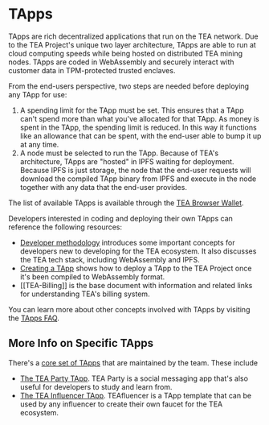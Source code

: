 # TApps

TApps are rich decentralized applications that run on the TEA network. Due to the TEA Project's unique two layer architecture, TApps are able to run at cloud computing speeds while being hosted on distributed TEA mining nodes. TApps are coded in WebAssembly and securely interact with customer data in TPM-protected trusted enclaves. 

From the end-users perspective, two steps are needed before deploying any TApp for use:

1. A spending limit for the TApp must be set. This ensures that a TApp can't spend more than what you've allocated for that TApp. As money is spent in the TApp, the spending limit is reduced. In this way it functions like an allowance that can be spent, with the end-user able to bump it up at any time.
2. A node must be selected to run the TApp. Because of TEA's architecture, TApps are "hosted" in IPFS waiting for deployment. Because IPFS is just storage, the node that the end-user requests will download the compiled TApp binary from IPFS and execute in the node together with any data that the end-user provides.

The list of available TApps is available through the [TEA Browser Wallet](TEA-Browser-Wallet.md). 

Developers interested in coding and deploying their own TApps can reference the following resources:

- [Developer methodology](Developers.md) introduces some important concepts for developers new to developing for the TEA ecosystem. It also discusses the TEA tech stack, including WebAssembly and IPFS.
- [Creating a TApp](TApps-Creating-a-TApp.md) shows how to deploy a TApp to the TEA Project once it's been compiled to WebAssembly format.
- [[TEA-Billing]] is the base document with information and related links for understanding TEA's billing system.

You can learn more about other concepts involved with TApps by visiting the [TApps FAQ](FAQ-TApps.md). 

## More Info on Specific TApps
There's a [core set of TApps](TApps-Core.md) that are maintained by the team. These include

- [The TEA Party TApp](TApp-TEA-Party.md). TEA Party is a social messaging app that's also useful for developers to study and learn from.
- [The TEA Influencer TApp](TEAfluencer.md). TEAfluencer is a TApp template that can be used by any influencer to create their own faucet for the TEA ecosystem. 

